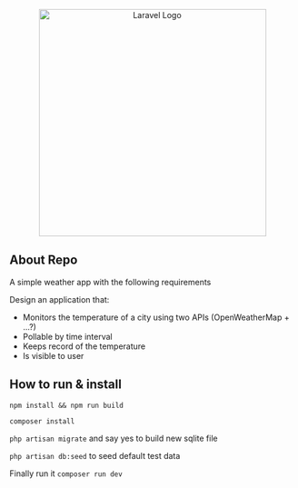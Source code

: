 <p align="center"><a href="https://laravel.com" target="_blank"><img src="https://raw.githubusercontent.com/laravel/art/master/logo-lockup/5%20SVG/2%20CMYK/1%20Full%20Color/laravel-logolockup-cmyk-red.svg" width="400" alt="Laravel Logo"></a></p>

## About Repo

A simple weather app with the following requirements

Design an application that:
- Monitors the temperature of a city using two APIs (OpenWeatherMap + ...?)
- Pollable by time interval
- Keeps record of the temperature
- Is visible to user

## How to run & install

`npm install && npm run build`

`composer install`

`php artisan migrate` and say yes to build new sqlite file

`php artisan db:seed` to seed default test data

Finally run it `composer run dev`

